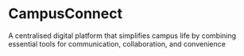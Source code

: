 # CampusConnect
A centralised digital platform that simplifies campus life by combining essential tools for communication, collaboration, and convenience
